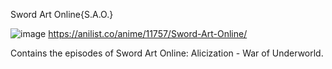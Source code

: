 Sword Art Online{S.A.O.}

![image](https://user-images.githubusercontent.com/90706834/209464070-ee457ffd-f4a1-4cb4-8047-4a1bc532514a.png)
https://anilist.co/anime/11757/Sword-Art-Online/




Contains the episodes of Sword Art Online: Alicization - War of Underworld.
